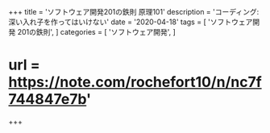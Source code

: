 +++
title = 'ソフトウェア開発201の鉄則 原理101'
description = 'コーディング:深い入れ子を作ってはいけない'
date = '2020-04-18'
tags = [
    'ソフトウェア開発 201の鉄則',
]
categories = [
    'ソフトウェア開発',
]
# url = https://note.com/rochefort10/n/nc7f744847e7b'
+++
